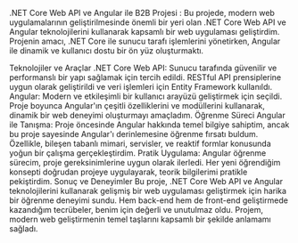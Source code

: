  .NET Core Web API ve Angular ile B2B
Projesi :
Bu projede, modern web uygulamalarının geliştirilmesinde önemli bir yeri olan .NET Core Web API ve Angular teknolojilerini kullanarak kapsamlı bir web uygulaması geliştirdim. Projenin amacı, .NET Core ile sunucu tarafı işlemlerini yönetirken, Angular ile dinamik ve kullanıcı dostu bir ön yüz oluşturmaktı.

Teknolojiler ve Araçlar
.NET Core Web API: Sunucu tarafında güvenilir ve performanslı bir yapı sağlamak için tercih edildi. RESTful API prensiplerine uygun olarak geliştirildi ve veri işlemleri için Entity Framework kullanıldı.
Angular: Modern ve etkileşimli bir kullanıcı arayüzü geliştirmek için seçildi. Proje boyunca Angular'ın çeşitli özelliklerini ve modüllerini kullanarak, dinamik bir web deneyimi oluşturmayı amaçladım.
Öğrenme Süreci
Angular ile Tanışma: Proje öncesinde Angular hakkında temel bilgiye sahiptim, ancak bu proje sayesinde Angular'ı derinlemesine öğrenme fırsatı buldum. Özellikle, bileşen tabanlı mimari, servisler, ve reaktif formlar konusunda yoğun bir çalışma gerçekleştirdim.
Pratik Uygulama: Angular öğrenme sürecim, proje gereksinimlerine uygun olarak ilerledi. Her yeni öğrendiğim konsepti doğrudan projeye uygulayarak, teorik bilgilerimi pratikle pekiştirdim.
Sonuç ve Deneyimler
Bu proje, .NET Core Web API ve Angular teknolojilerini kullanarak gelişmiş bir web uygulaması geliştirmek için harika bir öğrenme deneyimi sundu. Hem back-end hem de front-end geliştirmede kazandığım tecrübeler, benim için değerli ve unutulmaz oldu. Projem, modern web geliştirmenin temel taşlarını kapsamlı bir şekilde anlamamı sağladı.
